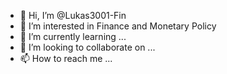 - 👋 Hi, I’m @Lukas3001-Fin
- 👀 I’m interested in Finance and Monetary Policy
- 🌱 I’m currently learning ...
- 💞️ I’m looking to collaborate on ...
- 📫 How to reach me ...

<!---
Lukas3001-Fin/Lukas3001-Fin is a ✨ special ✨ repository because its `README.md` (this file) appears on your GitHub profile.
You can click the Preview link to take a look at your changes.
--->
